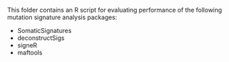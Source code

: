 This folder contains an R script for evaluating performance of the following mutation signature analysis packages:

- SomaticSignatures
- deconstructSigs
- signeR
- maftools
